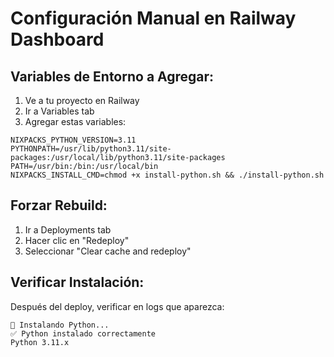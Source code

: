 # Configuración Manual en Railway Dashboard

## Variables de Entorno a Agregar:

1. Ve a tu proyecto en Railway
2. Ir a Variables tab
3. Agregar estas variables:

```
NIXPACKS_PYTHON_VERSION=3.11
PYTHONPATH=/usr/lib/python3.11/site-packages:/usr/local/lib/python3.11/site-packages
PATH=/usr/bin:/bin:/usr/local/bin
NIXPACKS_INSTALL_CMD=chmod +x install-python.sh && ./install-python.sh
```

## Forzar Rebuild:

1. Ir a Deployments tab
2. Hacer clic en "Redeploy"
3. Seleccionar "Clear cache and redeploy"

## Verificar Instalación:

Después del deploy, verificar en logs que aparezca:
```
🐍 Instalando Python...
✅ Python instalado correctamente
Python 3.11.x
```